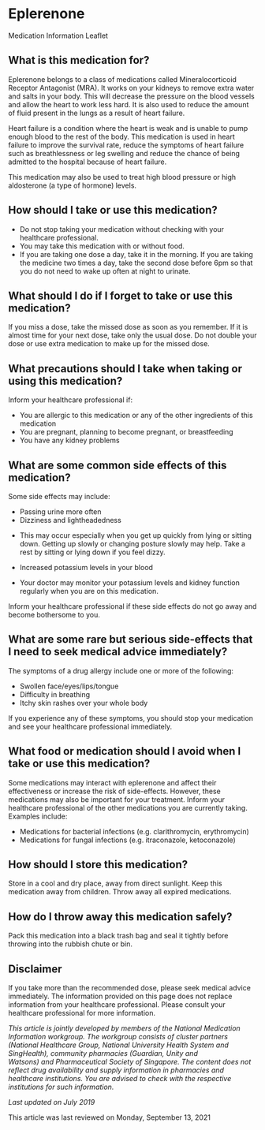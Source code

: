 # Eplerenone

Medication Information Leaflet

What is this medication for?
----------------------------

Eplerenone belongs to a class of medications called Mineralocorticoid Receptor Antagonist (MRA). It works on your kidneys to remove extra water and salts in your body. This will decrease the pressure on the blood vessels and allow the heart to work less hard. It is also used to reduce the amount of fluid present in the lungs as a result of heart failure.

Heart failure is a condition where the heart is weak and is unable to pump enough blood to the rest of the body. This medication is used in heart failure to improve the survival rate, reduce the symptoms of heart failure such as breathlessness or leg swelling and reduce the chance of being admitted to the hospital because of heart failure.

This medication may also be used to treat high blood pressure or high aldosterone (a type of hormone) levels.

How should I take or use this medication?
-----------------------------------------

* Do not stop taking your medication without checking with your healthcare professional.
* You may take this medication with or without food.
* If you are taking one dose a day, take it in the morning. If you are taking the medicine two times a day, take the second dose before 6pm so that you do not need to wake up often at night to urinate.

What should I do if I forget to take or use this medication?
------------------------------------------------------------

If you miss a dose, take the missed dose as soon as you remember. If it is almost time for your next dose, take only the usual dose. Do not double your dose or use extra medication to make up for the missed dose.

What precautions should I take when taking or using this medication?
--------------------------------------------------------------------

Inform your healthcare professional if:

* You are allergic to this medication or any of the other ingredients of this medication
* You are pregnant, planning to become pregnant, or breastfeeding
* You have any kidney problems

What are some common side effects of this medication?
-----------------------------------------------------

Some side effects may include:

* Passing urine more often
* Dizziness and lightheadedness

+ This may occur especially when you get up quickly from lying or sitting down. Getting up slowly or changing posture slowly may help. Take a rest by sitting or lying down if you feel dizzy.

* Increased potassium levels in your blood

+ Your doctor may monitor your potassium levels and kidney function regularly when you are on this medication.

Inform your healthcare professional if these side effects do not go away and become bothersome to you.

What are some rare but serious side-effects that I need to seek medical advice immediately?
-------------------------------------------------------------------------------------------

The symptoms of a drug allergy include one or more of the following:

* Swollen face/eyes/lips/tongue
* Difficulty in breathing
* Itchy skin rashes over your whole body

If you experience any of these symptoms, you should stop your medication and see your healthcare professional immediately.

What food or medication should I avoid when I take or use this medication?
--------------------------------------------------------------------------

Some medications may interact with eplerenone and affect their effectiveness or increase the risk of side-effects. However, these medications may also be important for your treatment. Inform your healthcare professional of the other medications you are currently taking. Examples include:

* Medications for bacterial infections (e.g. clarithromycin, erythromycin)
* Medications for fungal infections (e.g. itraconazole, ketoconazole)

How should I store this medication?
-----------------------------------

Store in a cool and dry place, away from direct sunlight. Keep this medication away from children. Throw away all expired medications.

How do I throw away this medication safely?
-------------------------------------------

Pack this medication into a black trash bag and seal it tightly before throwing into the rubbish chute or bin.

Disclaimer
----------

If you take more than the recommended dose, please seek medical advice immediately. The information provided on this page does not replace information from your healthcare professional. Please consult your healthcare professional for more information.

*This article is jointly developed by members of the National Medication Information workgroup. The workgroup consists of cluster partners (National Healthcare Group, National University Health System and SingHealth), community pharmacies (Guardian, Unity and Watsons) and Pharmaceutical Society of Singapore. The content does not reflect drug availability and supply information in pharmacies and healthcare institutions. You are advised to check with the respective institutions for such information.*

*Last updated on July 2019*

This article was last reviewed on
Monday, September 13, 2021
